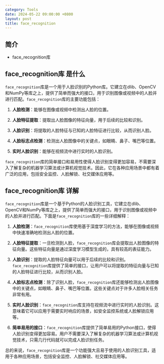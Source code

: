 ```yaml
---
category: Tools
date: 2024-05-22 09:00:00 +0800
layout: post
title: face_recognition
---
```

## 简介

+ face_recognition库

## face_recognition库 是什么

`face_recognition`库是一个用于人脸识别的Python库。它建立在dlib、OpenCV和NumPy等库之上，提供了简单而强大的接口，用于识别图像或视频中的人脸并进行匹配。`face_recognition`库的主要功能包括：

1. **人脸检测**：能够在图像或视频中检测出人脸的位置。

2. **人脸特征提取**：提取出人脸图像的特征向量，用于后续的比较和识别。

3. **人脸识别**：将提取的人脸特征与已知的人脸特征进行比较，从而识别人脸。

4. **人脸标志点检测**：检测出人脸图像中的关键点，如眼睛、鼻子、嘴巴等位置。

5. **实时人脸识别**：能够在视频流中进行实时的人脸识别。

`face_recognition`库的简单接口和易用性使得人脸识别变得更加容易，不需要深入了解复杂的机器学习算法或计算机视觉技术。因此，它在各种应用场景中都有着广泛的应用，包括安全监控、人脸解锁、社交媒体应用等。

## face_recognition库 详解

`face_recognition`库是一个基于Python的人脸识别工具，它建立在dlib、OpenCV和NumPy等库之上，提供了简单而强大的接口，用于识别图像或视频中的人脸并进行匹配。下面是`face_recognition`库的一些详细解释：

1. **人脸检测**：`face_recognition`库使用基于深度学习的方法，能够在图像或视频中快速准确地检测出人脸的位置。

2. **人脸特征提取**：一旦检测到人脸，`face_recognition`库会提取出人脸图像的特征向量。这些特征向量是通过深度学习模型生成的，具有较高的表征能力。

3. **人脸识别**：提取的人脸特征向量可以用于后续的比较和识别。`face_recognition`库提供了简单的接口，让用户可以将提取的特征向量与已知的人脸特征进行比较，从而识别人脸。

4. **人脸标志点检测**：除了识别人脸，`face_recognition`库还能够检测出人脸图像中的关键点，如眼睛、鼻子、嘴巴等位置。这些关键点对于许多人脸相关任务非常有用。

5. **实时人脸识别**：`face_recognition`库支持在视频流中进行实时的人脸识别。这意味着它可以应用于需要实时响应的场景，如安全监控系统或人脸解锁应用等。

6. **简单易用的接口**：`face_recognition`库提供了简单易用的Python接口，使得人脸识别变得更加容易。用户不需要深入了解复杂的机器学习算法或计算机视觉技术，只需几行代码就可以完成人脸识别任务。

总的来说，`face_recognition`库是一个功能强大且易于使用的人脸识别工具，适用于各种应用场景，包括安全监控、人脸解锁、社交媒体应用等。